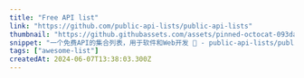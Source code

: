 ```yaml
---
title: "Free API list"
link: "https://github.com/public-api-lists/public-api-lists"
thumbnail: "https://github.githubassets.com/assets/pinned-octocat-093da3e6fa40.svg"
snippet: "一个免费API的集合列表，用于软件和Web开发 🚀 - public-api-lists/public-api-lists"
tags: ["awesome-list"]
createdAt: 2024-06-07T13:38:03.300Z
---
```


